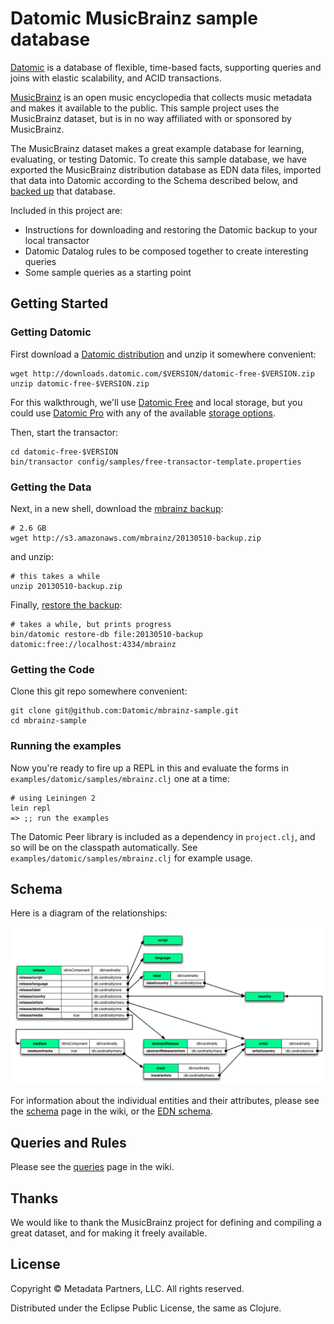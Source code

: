 # Datomic MusicBrainz sample database

[Datomic](http://datomic.com) is a database of flexible, time-based
facts, supporting queries and joins with elastic scalability, and ACID
transactions.

[MusicBrainz](http://musicbrainz.org) is an open music encyclopedia
that collects music metadata and makes it available to the public.
This sample project uses the MusicBrainz dataset, but is in no way
affiliated with or sponsored by MusicBrainz.

The MusicBrainz dataset makes a great example database for learning,
evaluating, or testing Datomic.  To create this sample database, we have
exported the MusicBrainz distribution database as EDN data files,
imported that data into Datomic according to the Schema described
below, and [backed up](http://docs.datomic.com/backup.html) that
database.

Included in this project are:

* Instructions for downloading and restoring the Datomic backup to your local transactor
* Datomic Datalog rules to be composed together to create interesting queries
* Some sample queries as a starting point

## Getting Started

### Getting Datomic

First download a
[Datomic distribution](http://www.datomic.com/get-datomic.html) and
unzip it somewhere convenient:

    wget http://downloads.datomic.com/$VERSION/datomic-free-$VERSION.zip
    unzip datomic-free-$VERSION.zip

For this walkthrough, we'll use
[Datomic Free](http://downloads.datomic.com/free.html) and local
storage, but you could use
[Datomic Pro](http://downloads.datomic.com/pro.html) with any of the
available [storage options](http://docs.datomic.com/storage.html).

Then, start the transactor:

    cd datomic-free-$VERSION
    bin/transactor config/samples/free-transactor-template.properties

### Getting the Data

Next, in a new shell, download the
[mbrainz backup](http://s3.amazonaws.com/mbrainz/20130510-backup.zip):

    # 2.6 GB
    wget http://s3.amazonaws.com/mbrainz/20130510-backup.zip

and unzip:

    # this takes a while
    unzip 20130510-backup.zip

Finally, [restore the backup](http://docs.datomic.com/backup.html):

    # takes a while, but prints progress
    bin/datomic restore-db file:20130510-backup datomic:free://localhost:4334/mbrainz

### Getting the Code

Clone this git repo somewhere convenient:

    git clone git@github.com:Datomic/mbrainz-sample.git
    cd mbrainz-sample

### Running the examples

Now you're ready to fire up a REPL in this and evaluate the forms in
`examples/datomic/samples/mbrainz.clj` one at a time:

    # using Leiningen 2
    lein repl
    => ;; run the examples

The Datomic Peer library is included as a dependency in `project.clj`,
and so will be on the classpath automatically.  See
`examples/datomic/samples/mbrainz.clj` for example usage.

## Schema

Here is a diagram of the relationships:

![Mbrainz Relationships](relationships.png)

For information about the individual entities and their attributes,
please see the [schema](wiki/Schema) page in the wiki, or the [EDN schema](schema.edn).

## Queries and Rules

Please see the [queries](wiki/Queries) page in the wiki.

## Thanks

We would like to thank the MusicBrainz project for defining and
compiling a great dataset, and for making it freely available.

## License

Copyright © Metadata Partners, LLC. All rights reserved.

Distributed under the Eclipse Public License, the same as Clojure.
